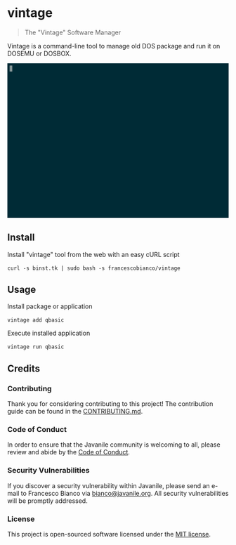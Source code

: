 # vintage

> The "Vintage" Software Manager

Vintage is a command-line tool to manage old DOS package and run it on DOSEMU or DOSBOX.

![Install Vintage Software Manager](contrib/demo.gif)

## Install

Install "vintage" tool from the web with an easy cURL script

```shell
curl -s binst.tk | sudo bash -s francescobianco/vintage
```

## Usage

Install package or application

```
vintage add qbasic
```

Execute installed application

```
vintage run qbasic
```

## Credits

### Contributing

Thank you for considering contributing to this project! The contribution guide can be found in the [CONTRIBUTING.md](CONTRIBUTING.md).

### Code of Conduct

In order to ensure that the Javanile community is welcoming to all, please review and abide by the [Code of Conduct](CONTRIBUTING.md#code-of-conduct).

### Security Vulnerabilities

If you discover a security vulnerability within Javanile, please send an e-mail to Francesco Bianco via [bianco@javanile.org](mailto:bianco@javanile.org). All security vulnerabilities will be promptly addressed.

### License

This project is open-sourced software licensed under the [MIT license](LICENSE).

